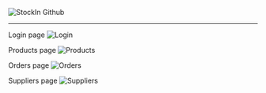 ![StockIn Github](https://github.com/user-attachments/assets/2b0ec6c5-3e5d-4124-b59d-fbb0e2e5fbf4)

---

Login page
![Login](https://github.com/user-attachments/assets/1da0115d-e168-405e-89f6-53d661ea48a9)

Products page
![Products](https://github.com/user-attachments/assets/4ca9805b-6172-4b34-849c-e2ae80417d29)

Orders page
![Orders](https://github.com/user-attachments/assets/752211ae-25bd-47e2-a569-db4d85128d2f)

Suppliers page
![Suppliers](https://github.com/user-attachments/assets/2e67d690-5056-4589-83e3-88a697e8c79a)



